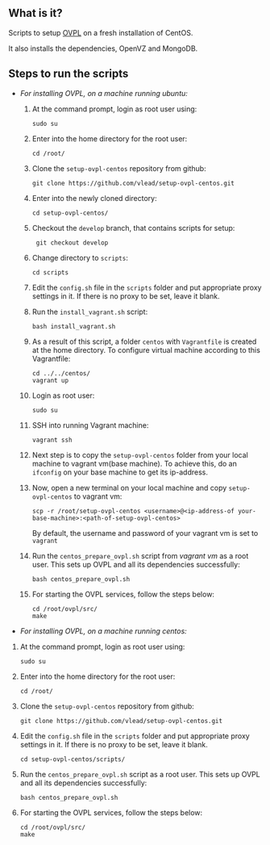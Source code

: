 What is it?
-----------

Scripts to setup [OVPL](https://github.com/vlead/ovpl)
on a fresh installation of CentOS.

It also installs the dependencies, OpenVZ and MongoDB.


Steps to run the scripts
-------

* *For installing OVPL, on a machine running ubuntu:*
  1. At the command prompt, login as root user using:
      ``` 
      sudo su
      ```
 
  2. Enter into the home directory for the root user:
      ``` 
      cd /root/
      ```

  3. Clone the ```setup-ovpl-centos``` repository from github:
      ```       
      git clone https://github.com/vlead/setup-ovpl-centos.git 
      ```
      
  4. Enter into the newly cloned directory:
      ```       
      cd setup-ovpl-centos/
      ```

  5. Checkout the  ```develop``` branch, that contains scripts for setup:
      ```      
       git checkout develop
      ```

  6. Change directory to ```scripts```:  
        ```
        cd scripts
        ```
  
  7. Edit the ```config.sh``` file in the ```scripts``` folder and put appropriate
  proxy settings in it. If there is no proxy to be set, leave it blank.

  8. Run the ```install_vagrant.sh``` script:     
        ```
        bash install_vagrant.sh
        ```

  9. As a result of this script, a folder ```centos``` with ```Vagrantfile``` is created at the home directory. 
   To configure virtual machine according to this Vagrantfile:
       ```       
       cd ../../centos/
       vagrant up
       ```
  
  10. Login as root user:
       ```
       sudo su
       ```

  11. SSH into running Vagrant machine:
        ```
        vagrant ssh
        ```

  12. Next step is to copy the ```setup-ovpl-centos``` folder from your local machine to vagrant vm(base machine). To achieve this, do an ```ifconfig``` on your base machine to get its ip-address.
  
  13. Now, open a new terminal on your local machine and copy ```setup-ovpl-centos``` to vagrant vm:
       ```
       scp -r /root/setup-ovpl-centos <username>@<ip-address-of your-base-machine>:<path-of-setup-ovpl-centos> 
       ```
       By default, the username and password of your vagrant vm is set to ```vagrant```

  14. Run the ```centos_prepare_ovpl.sh``` script from *vagrant vm* as a root user. This sets up OVPL and all its      dependencies successfully:
       ```       
       bash centos_prepare_ovpl.sh
       ```

  15. For starting the OVPL services, follow the steps below:
       ```       
       cd /root/ovpl/src/
       make
       ```

* *For installing OVPL, on a machine running centos:*

 1. At the command prompt, login as root user using:
      ``` 
      sudo su
      ```
 
  2. Enter into the home directory for the root user:
      ``` 
      cd /root/
      ```

  3. Clone the ```setup-ovpl-centos``` repository from github:
      ```       
      git clone https://github.com/vlead/setup-ovpl-centos.git 
      ```
      
  4. Edit the ```config.sh``` file in the ```scripts``` folder and put appropriate
  proxy settings in it. If there is no proxy to be set, leave it blank.
       ```       
      cd setup-ovpl-centos/scripts/
       ```

  5. Run the ```centos_prepare_ovpl.sh``` script as a root user. This sets up OVPL and all its dependencies successfully:
       ```       
       bash centos_prepare_ovpl.sh
       ```

  6. For starting the OVPL services, follow the steps below:
       ```       
       cd /root/ovpl/src/
       make
       ```       
       
